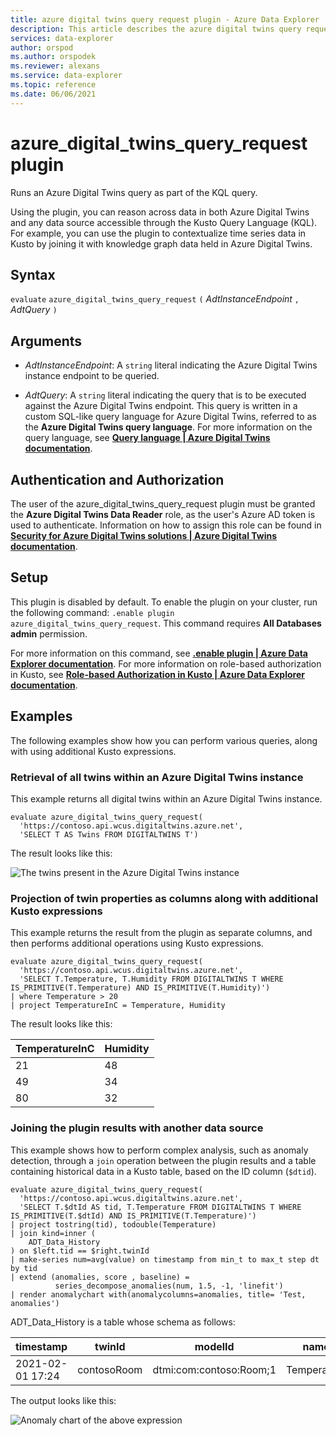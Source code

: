 ```yaml
---
title: azure digital twins query request plugin - Azure Data Explorer
description: This article describes the azure digital twins query request plugin in Azure Data Explorer.
services: data-explorer
author: orspod
ms.author: orspodek
ms.reviewer: alexans
ms.service: data-explorer
ms.topic: reference
ms.date: 06/06/2021
---
```

# azure_digital_twins_query_request plugin

Runs an Azure Digital Twins query as part of the KQL query.

Using the plugin, you can reason across data in both Azure Digital Twins and any data source accessible through the Kusto Query Language (KQL). For example, you can use the plugin to contextualize time series data in Kusto by joining it with knowledge graph data held in Azure Digital Twins.

## Syntax

  `evaluate` `azure_digital_twins_query_request` `(` *AdtInstanceEndpoint* `,` *AdtQuery* `)`

## Arguments

* *AdtInstanceEndpoint*: A `string` literal indicating the Azure Digital Twins instance endpoint to be queried.

* *AdtQuery*: A `string` literal indicating the query that is to be executed against the Azure Digital Twins endpoint. This query is written in a custom SQL-like query language for Azure Digital Twins, referred to as the **Azure Digital Twins query language**. For more information on the query language, see [**Query language | Azure Digital Twins documentation**](https://docs.microsoft.com/azure/digital-twins/concepts-query-language).

## Authentication and Authorization

The user of the azure_digital_twins_query_request plugin must be granted the **Azure Digital Twins Data Reader** role, as the user's Azure AD token is used to authenticate. Information on how to assign this role can be found in [**Security for Azure Digital Twins solutions | Azure Digital Twins documentation**](https://docs.microsoft.com/azure/digital-twins/concepts-security#authorization-azure-roles-for-azure-digital-twins).

## Setup

This plugin is disabled by default. To enable the plugin on your cluster, run the following command:
`.enable plugin azure_digital_twins_query_request`. This command requires **All Databases admin** permission. 

For more information on this command, see [**.enable plugin | Azure Data Explorer documentation**](../management/enable-plugin.md). For more information on role-based authorization in Kusto, see [**Role-based Authorization in Kusto | Azure Data Explorer documentation**](../management/access-control/role-based-authorization).

## Examples

The following examples show how you can perform various queries, along with using additional Kusto expressions.

### Retrieval of all twins within an Azure Digital Twins instance

This example returns all digital twins within an Azure Digital Twins instance.

```kusto
evaluate azure_digital_twins_query_request(
  'https://contoso.api.wcus.digitaltwins.azure.net',
  'SELECT T AS Twins FROM DIGITALTWINS T')
```

The result looks like this:

![The twins present in the Azure Digital Twins instance](images/azure-digital-twins-request-plugin/adt-twins.png "The twins present in the Azure Digital Twins instance")

### Projection of twin properties as columns along with additional Kusto expressions

This example returns the result from the plugin as separate columns, and then performs additional operations using Kusto expressions.

```kusto
evaluate azure_digital_twins_query_request(
  'https://contoso.api.wcus.digitaltwins.azure.net',
  'SELECT T.Temperature, T.Humidity FROM DIGITALTWINS T WHERE IS_PRIMITIVE(T.Temperature) AND IS_PRIMITIVE(T.Humidity)')
| where Temperature > 20
| project TemperatureInC = Temperature, Humidity
```

The result looks like this:

|TemperatureInC|Humidity|
|---|---|
|21|48|
|49|34|
|80|32|

### Joining the plugin results with another data source

This example shows how to perform complex analysis, such as anomaly detection, through a `join` operation between the plugin results and a table containing historical data in a Kusto table, based on the ID column (`$dtid`).

```kusto
evaluate azure_digital_twins_query_request(
  'https://contoso.api.wcus.digitaltwins.azure.net',
  'SELECT T.$dtId AS tid, T.Temperature FROM DIGITALTWINS T WHERE IS_PRIMITIVE(T.$dtId) AND IS_PRIMITIVE(T.Temperature)')
| project tostring(tid), todouble(Temperature)
| join kind=inner (
    ADT_Data_History
) on $left.tid == $right.twinId
| make-series num=avg(value) on timestamp from min_t to max_t step dt by tid
| extend (anomalies, score , baseline) = 
          series_decompose_anomalies(num, 1.5, -1, 'linefit')
| render anomalychart with(anomalycolumns=anomalies, title= 'Test, anomalies')
```

ADT_Data_History is a table whose schema as follows:

|timestamp|twinId|modelId|name|value|relationshipTarget|relationshipId|
|---|---|---|---|---|---|---|
|2021-02-01 17:24|contosoRoom|dtmi:com:contoso:Room;1|Temperature|24|...|..|

The output looks like this:

![Anomaly chart of the above expression](images/azure-digital-twins-request-plugin/adt-anomaly.png "Highlighted point is the anomaly")
